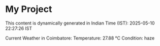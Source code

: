 # My Project

This content is dynamically generated in Indian Time (IST): 2025-05-10 22:27:26 IST


Current Weather in Coimbatore:
Temperature: 27.88 °C
Condition: haze
